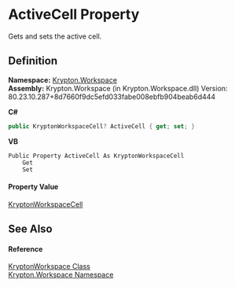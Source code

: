 # ActiveCell Property


Gets and sets the active cell.



## Definition
**Namespace:** <a href="0dbf488f-9676-a1e5-a949-1b4bcea03d52.md">Krypton.Workspace</a>  
**Assembly:** Krypton.Workspace (in Krypton.Workspace.dll) Version: 80.23.10.287+8d7660f9dc5efd033fabe008ebfb904beab6d444

**C#**
``` C#
public KryptonWorkspaceCell? ActiveCell { get; set; }
```
**VB**
``` VB
Public Property ActiveCell As KryptonWorkspaceCell
	Get
	Set
```



#### Property Value
<a href="b97e121c-fcc0-2249-475a-015f2aa73754.md">KryptonWorkspaceCell</a>

## See Also


#### Reference
<a href="a977050a-c9d5-1360-9b5d-5a07a77ae65c.md">KryptonWorkspace Class</a>  
<a href="0dbf488f-9676-a1e5-a949-1b4bcea03d52.md">Krypton.Workspace Namespace</a>  
